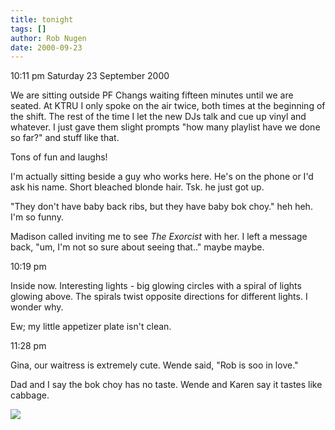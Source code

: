 ```yaml
---
title: tonight
tags: []
author: Rob Nugen
date: 2000-09-23
---
```


<p class=date>10:11 pm Saturday 23 September 2000

<p>We are sitting outside PF Changs waiting fifteen minutes until we are
seated.  At KTRU I only spoke on the air twice, both times at the beginning
of the shift.  The rest of the time I let the new DJs talk and cue up vinyl
and whatever.  I just gave them slight prompts "how many playlist have we
done so far?" and stuff like that.

<p>Tons of fun and laughs!

<p>I'm actually sitting beside a guy who works here.  He's on the phone or
I'd ask his name.  Short bleached blonde hair.  Tsk.  he just got up.

<p>"They don't have baby back ribs, but they have baby bok choy." heh heh.
I'm so funny.

<p>Madison called inviting me to see <em>The Exorcist</em> with her.  I left
a message back, "um, I'm not so sure about seeing that.."  maybe maybe.

<p class=date>10:19 pm

<p>Inside now.  Interesting lights - big glowing circles with a spiral of
lights glowing above.  The spirals twist opposite directions for different
lights.  I wonder why.

<p>Ew; my little appetizer plate isn't clean.

<p class=date>11:28 pm

<p>Gina, our waitress is extremely cute.  Wende said, "Rob is soo in love."

<p>Dad and I say the bok choy has no taste.  Wende and Karen say it tastes
like cabbage.

<p><img src="/images/rob/wL-ROB.gif">

